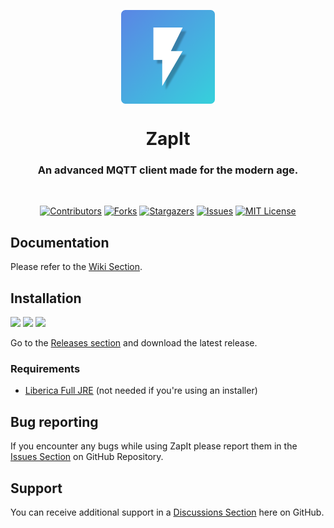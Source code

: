 <p align="center">
    <img align="center" src="assets/icon.png" height="150px">
</p>

<h1 align="center">ZapIt</h1>
<h3 align="center">An advanced MQTT client made for the modern age.</h3>
<br>

<div align="center">

[![Contributors][contributors-shield]][contributors-url]
[![Forks][forks-shield]][forks-url]
[![Stargazers][stars-shield]][stars-url]
[![Issues][issues-shield]][issues-url]
[![MIT License][license-shield]][license-url]

</div>

## Documentation
Please refer to the [Wiki Section][wiki-url].

## Installation
![][linux-shield]
![][windows-shield]
![][macos-shield]

Go to the [Releases section][releases-url] and download the latest release.

### Requirements
- [Liberica Full JRE](https://bell-sw.com/pages/downloads) (not needed if you're using an installer)

## Bug reporting
If you encounter any bugs while using ZapIt please report them in the [Issues Section][issues-url] on GitHub Repository.

## Support
You can receive additional support in a [Discussions Section][discussions-url] here on GitHub.

[contributors-shield]: https://img.shields.io/github/contributors/chocoearly44/ZapIt.svg?style=for-the-badge
[forks-shield]: https://img.shields.io/github/forks/chocoearly44/ZapIt.svg?style=for-the-badge
[stars-shield]: https://img.shields.io/github/stars/chocoearly44/ZapIt.svg?style=for-the-badge
[issues-shield]: https://img.shields.io/github/issues/chocoearly44/ZapIt.svg?style=for-the-badge
[license-shield]: https://img.shields.io/github/license/chocoearly44/ZapIt.svg?style=for-the-badge

[linux-shield]: https://img.shields.io/badge/Linux-Yes-green?style=for-the-badge&logo=linux
[windows-shield]: https://img.shields.io/badge/Windows-Yes-green?style=for-the-badge&logo=windows
[macos-shield]: https://img.shields.io/badge/MacOs-Not%20yet-red?style=for-the-badge&logo=apple

[contributors-url]: https://github.com/chocoearly44/ZapIt/graphs/contributors
[forks-url]: https://github.com/chocoearly44/ZapIt/network/members
[stars-url]: https://github.com/chocoearly44/ZapIt/stargazers
[issues-url]: https://github.com/chocoearly44/ZapIt/issues
[license-url]: https://github.com/chocoearly44/ZapIt/blob/master/LICENSE
[wiki-url]: https://github.com/chocoearly44/ZapIt/wiki
[releases-url]: https://github.com/chocoearly44/ZapIt/releases
[discussions-url]: https://github.com/chocoearly44/ZapIt/discussions